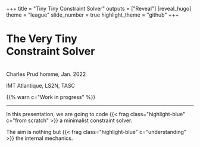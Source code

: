 +++
title = "Tiny Tiny Constraint Solver"
outputs = ["Reveal"]
[reveal_hugo]
theme = "league"
slide_number = true
highlight_theme = "github"
+++

# The Very Tiny </br> Constraint Solver
</br>
Charles Prud'homme, Jan. 2022

IMT Atlantique, LS2N, TASC


{{% warn c="Work in progress" %}}

---
 
In this presentation, we are going to code {{< frag class="highlight-blue" c="from scratch" >}} a minimalist constraint solver.

The aim is nothing but {{< frag class="highlight-blue" c="understanding" >}} the internal mechanics.
